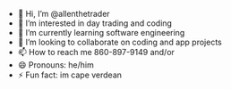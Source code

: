 - 👋 Hi, I’m @allenthetrader
- 👀 I’m interested in day trading and coding
- 🌱 I’m currently learning software engineering
- 💞️ I’m looking to collaborate on coding and app projects 
- 📫 How to reach me 860-897-9149 and/or 
- 😄 Pronouns: he/him
- ⚡ Fun fact: im cape verdean

<!---
allenthetrader/allenthetrader is a ✨ special ✨ repository because its `README.md` (this file) appears on your GitHub profile.
You can click the Preview link to take a look at your changes.
--->
